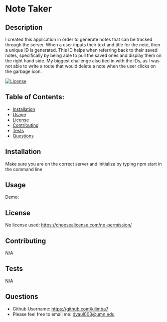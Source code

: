 # Note Taker

  ## Description
  I created this application in order to generate notes that can be tracked through the server. When a user inputs their text and title for the note, then a unique ID is generated. This ID helps when referring back to their saved notes, specifically by being able to pull the saved ones and display them on the right hand side. My biggest challenge also tied in with the IDs, as I was not able to write a route that would delete a note when the user clicks on the garbage icon. 

  [![License](https://img.shields.io/badge/License-NONE-inactive)](https://choosealicense.com/no-permission/)

  ## Table of Contents:
  - [Installation](#installation)
  - [Usage](#usage)
  - [License](#license)
  - [Contributing](#contributing)
  - [Tests](#tests)
  - [Questions](#questions)



  ## Installation
  Make sure you are on the correct server and initialize by typing npm start in the command line

  ## Usage
  Demo: 

  ## License
  No license used: https://choosealicense.com/no-permission/

  ## Contributing
  N/A

  ## Tests
  N/A

  ## Questions
  - Github Username: https://github.com/kilimba7
  - Please feel free to email me: dyaul003@umn.edu
